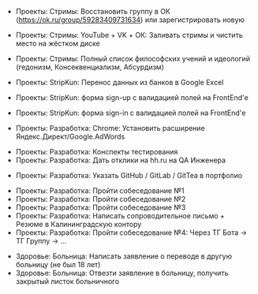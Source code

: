 - Проекты: Стримы: Восстановить группу в ОК (https://ok.ru/group/59283409731634) или зарегистрировать новую
- Проекты: Стримы: YouTube + VK + ОК: Заливать стримы и чистить место на жёстком диске
- Проекты: Стримы: Полный список философских учений и идеологий (гедонизм, Консеквенциализм, Абсурдизм)

- Проекты: StripKun: Перенос данных из банков в Google Excel
- Проекты: StripKun: форма sign-up с валидацией полей на FrontEnd'е
- Проекты: StripKun: форма sign-in с валидацией полей на FrontEnd'е

- Проекты: Разработка: Chrome: Установить расширение Яндекс.Директ/Google.AdWords
+ Проекты: Разработка: Конспекты тестирования
+ Проекты: Разработка: Дать отклики на hh.ru на QA Инженера
- Проекты: Разработка: Указать GitHub / GitLab / GitTea в портфолио
+ Проекты: Разработка: Пройти собеседование №1
+ Проекты: Разработка: Пройти собеседование №2
+ Проекты: Разработка: Пройти собеседование №3
+ Проекты: Разработка: Написать сопроводительное письмо + Резюме в Калининградскую контору
+ Проекты: Разработка: Пройти собеседование №4: Через ТГ Бота -> ТГ Группу -> ...




- Здоровье: Больница: Написать заявление о переводе в другую больницу (не был 18 лет)
- Здоровье: Больница: Отвезти заявление в больницу, получить закрытый листок больничного